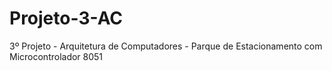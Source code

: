 # Projeto-3-AC
3º Projeto - Arquitetura de Computadores - Parque de Estacionamento com Microcontrolador 8051
